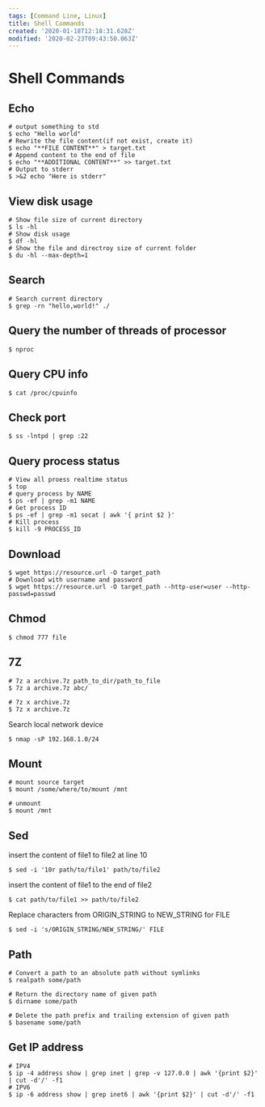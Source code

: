 ```yaml
---
tags: [Command Line, Linux]
title: Shell Commands
created: '2020-01-18T12:18:31.628Z'
modified: '2020-02-23T09:43:50.063Z'
---
```


# Shell Commands

## Echo
```shell
# output something to std
$ echo "Hello world"
# Rewrite the file content(if not exist, create it)
$ echo "**FILE CONTENT**" > target.txt
# Append content to the end of file
$ echo "**ADDITIONAL CONTENT**" >> target.txt
# Output to stderr
$ >&2 echo "Here is stderr"
```

## View disk usage
```shell
# Show file size of current directory
$ ls -hl
# Show disk usage
$ df -hl
# Show the file and directroy size of current folder
$ du -hl --max-depth=1
```

## Search
```shell
# Search current directory
$ grep -rn "hello,world!" ./
```

## Query the number of threads of processor
```shell
$ nproc
```

## Query CPU info
```shell
$ cat /proc/cpuinfo
```

## Check port
```shell
$ ss -lntpd | grep :22
```

## Query process status
```shell
# View all proess realtime status
$ top
# query process by NAME
$ ps -ef | grep -m1 NAME
# Get process ID
$ ps -ef | grep -m1 socat | awk '{ print $2 }'
# Kill process
$ kill -9 PROCESS_ID
```

## Download
```shell
$ wget https://resource.url -O target_path
# Download with username and password
$ wget https://resource.url -O target_path --http-user=user --http-passwd=passwd
```

## Chmod
```shell
$ chmod 777 file
```

## 7Z

```shell
# 7z a archive.7z path_to_dir/path_to_file
$ 7z a archive.7z abc/
```

```shell
# 7z x archive.7z
$ 7z x archive.7z
```

Search local network device
```shell
$ nmap -sP 192.168.1.0/24
```

## Mount
```shell
# mount source target
$ mount /some/where/to/mount /mnt

# unmount
$ mount /mnt
```

## Sed
insert the content of file1 to file2 at line 10
```shell
$ sed -i '10r path/to/file1' path/to/file2
```

insert the content of file1 to the end of file2
```shell
$ cat path/to/file1 >> path/to/file2
```

Replace characters from ORIGIN_STRING to NEW_STRING for FILE
```shell
$ sed -i 's/ORIGIN_STRING/NEW_STRING/' FILE
```

## Path
```shell
# Convert a path to an absolute path without symlinks
$ realpath some/path

# Return the directory name of given path
$ dirname some/path

# Delete the path prefix and trailing extension of given path
$ basename some/path
```

## Get IP address
```shell
# IPV4
$ ip -4 address show | grep inet | grep -v 127.0.0 | awk '{print $2}' | cut -d'/' -f1
# IPV6
$ ip -6 address show | grep inet6 | awk '{print $2}' | cut -d'/' -f1
```

